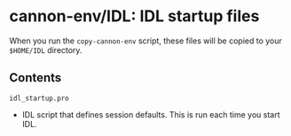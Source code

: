 # cannon-env/IDL: IDL startup files

When you run the `copy-cannon-env` script, these files will be copied to your `$HOME/IDL` directory. 

## Contents

`idl_startup.pro`
  - IDL script that defines session defaults.  This is run each time you start IDL.